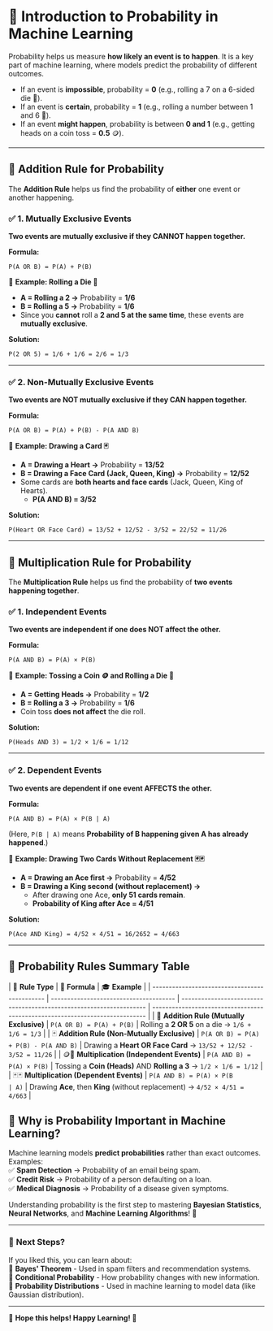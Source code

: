 # 🎲 Introduction to Probability in Machine Learning

Probability helps us measure **how likely an event is to happen**. It is a key part of machine learning, where models predict the probability of different outcomes.

- If an event is **impossible**, probability = **0** (e.g., rolling a 7 on a 6-sided die 🎲).
- If an event is **certain**, probability = **1** (e.g., rolling a number between 1 and 6 🎲).
- If an event **might happen**, probability is between **0 and 1** (e.g., getting heads on a coin toss = **0.5** 🪙).

---

## 🎯 **Addition Rule for Probability**

The **Addition Rule** helps us find the probability of **either** one event or another happening.

### ✅ **1. Mutually Exclusive Events**

**Two events are mutually exclusive if they CANNOT happen together.**

**Formula:**

```text
P(A OR B) = P(A) + P(B)
```

📌 **Example: Rolling a Die 🎲**

- **A = Rolling a 2 →** Probability = **1/6**
- **B = Rolling a 5 →** Probability = **1/6**
- Since you **cannot** roll a **2 and 5 at the same time**, these events are **mutually exclusive**.

**Solution:**

```text
P(2 OR 5) = 1/6 + 1/6 = 2/6 = 1/3
```

---

### ✅ **2. Non-Mutually Exclusive Events**

**Two events are NOT mutually exclusive if they CAN happen together.**

**Formula:**

```text
P(A OR B) = P(A) + P(B) - P(A AND B)
```

📌 **Example: Drawing a Card 🃏**

- **A = Drawing a Heart →** Probability = **13/52**
- **B = Drawing a Face Card (Jack, Queen, King) →** Probability = **12/52**
- Some cards are **both hearts and face cards** (Jack, Queen, King of Hearts).
  - **P(A AND B) = 3/52**

**Solution:**

```text
P(Heart OR Face Card) = 13/52 + 12/52 - 3/52 = 22/52 = 11/26
```

---

## 🎯 **Multiplication Rule for Probability**

The **Multiplication Rule** helps us find the probability of **two events happening together**.

### ✅ **1. Independent Events**

**Two events are independent if one does NOT affect the other.**

**Formula:**

```text
P(A AND B) = P(A) × P(B)
```

📌 **Example: Tossing a Coin 🪙 and Rolling a Die 🎲**

- **A = Getting Heads →** Probability = **1/2**
- **B = Rolling a 3 →** Probability = **1/6**
- Coin toss **does not affect** the die roll.

**Solution:**

```text
P(Heads AND 3) = 1/2 × 1/6 = 1/12
```

---

### ✅ **2. Dependent Events**

**Two events are dependent if one event AFFECTS the other.**

**Formula:**

```text
P(A AND B) = P(A) × P(B | A)
```

(Here, `P(B | A)` means **Probability of B happening given A has already happened**.)

📌 **Example: Drawing Two Cards Without Replacement 🃏🃏**

- **A = Drawing an Ace first →** Probability = **4/52**
- **B = Drawing a King second (without replacement) →**
  - After drawing one Ace, **only 51 cards remain**.
  - **Probability of King after Ace = 4/51**

**Solution:**

```text
P(Ace AND King) = 4/52 × 4/51 = 16/2652 = 4/663
```

---

## 🎯 Probability Rules Summary Table

| 🔢 **Rule Type**                              | 🧮 **Formula**                         | 🎓 **Example**                                                      |
| --------------------------------------------- | -------------------------------------- | ------------------------------------------------------------------- | ---------------------------------------------------------------------------- |
| 🎲 **Addition Rule (Mutually Exclusive)**     | `P(A OR B) = P(A) + P(B)`              | Rolling a **2 OR 5** on a die → `1/6 + 1/6 = 1/3`                   |
| 🃏 **Addition Rule (Non-Mutually Exclusive)** | `P(A OR B) = P(A) + P(B) - P(A AND B)` | Drawing a **Heart OR Face Card** → `13/52 + 12/52 - 3/52 = 11/26`   |
| 🪙🎲 **Multiplication (Independent Events)**  | `P(A AND B) = P(A) × P(B)`             | Tossing a **Coin (Heads)** AND **Rolling a 3** → `1/2 × 1/6 = 1/12` |
| 🃏🃏 **Multiplication (Dependent Events)**    | `P(A AND B) = P(A) × P(B               | A)`                                                                 | Drawing **Ace**, then **King** (without replacement) → `4/52 × 4/51 = 4/663` |

## 🚀 **Why is Probability Important in Machine Learning?**

Machine learning models **predict probabilities** rather than exact outcomes. Examples:  
✅ **Spam Detection** → Probability of an email being spam.  
✅ **Credit Risk** → Probability of a person defaulting on a loan.  
✅ **Medical Diagnosis** → Probability of a disease given symptoms.

Understanding probability is the first step to mastering **Bayesian Statistics**, **Neural Networks**, and **Machine Learning Algorithms**! 🎯

---

### 📌 **Next Steps?**

If you liked this, you can learn about:  
🔹 **Bayes' Theorem** - Used in spam filters and recommendation systems.  
🔹 **Conditional Probability** - How probability changes with new information.  
🔹 **Probability Distributions** - Used in machine learning to model data (like Gaussian distribution).

---

📢 **Hope this helps! Happy Learning! 🚀**
